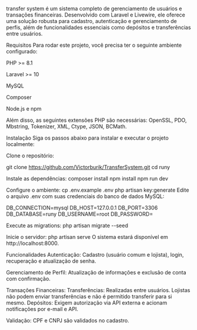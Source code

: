 transfer system é um sistema completo de gerenciamento de usuários e transações financeiras. Desenvolvido com Laravel e Livewire, ele oferece uma solução robusta para cadastro, autenticação e gerenciamento de perfis, além de funcionalidades essenciais como depósitos e transferências entre usuários.

Requisitos
Para rodar este projeto, você precisa ter o seguinte ambiente configurado:

PHP >= 8.1

Laravel >= 10

MySQL

Composer

Node.js e npm

Além disso, as seguintes extensões PHP são necessárias:
OpenSSL, PDO, Mbstring, Tokenizer, XML, Ctype, JSON, BCMath.

Instalação
Siga os passos abaixo para instalar e executar o projeto localmente:

Clone o repositório:

git clone https://github.com/Victorburik/TransferSystem.git
cd runy

Instale as dependências:
composer install
npm install
npm run dev

Configure o ambiente:
cp .env.example .env
php artisan key:generate
Edite o arquivo .env com suas credenciais do banco de dados MySQL:

DB_CONNECTION=mysql
DB_HOST=127.0.0.1
DB_PORT=3306
DB_DATABASE=runy
DB_USERNAME=root
DB_PASSWORD=

Execute as migrations:
php artisan migrate --seed

Inicie o servidor:
php artisan serve
O sistema estará disponível em http://localhost:8000.

Funcionalidades
Autenticação: Cadastro (usuário comum e lojista), login, recuperação e atualização de senha.

Gerenciamento de Perfil: Atualização de informações e exclusão de conta com confirmação.

Transações Financeiras:
Transferências: Realizadas entre usuários. Lojistas não podem enviar transferências e não é permitido transferir para si mesmo.
Depósitos: Exigem autorização via API externa e acionam notificações por e-mail e API.

Validação: CPF e CNPJ são validados no cadastro.
